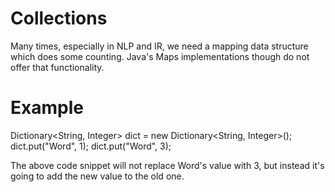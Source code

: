 Collections
===========
Many times, especially in NLP and IR, we need a mapping data structure which does some counting.
Java's Maps implementations though do not offer that functionality.

Example
===========

Dictionary<String, Integer> dict = new Dictionary<String, Integer>();
dict.put("Word", 1);
dict.put("Word", 3);

The above code snippet will not replace Word's value with 3, but instead it's going to add the new value to the old one.